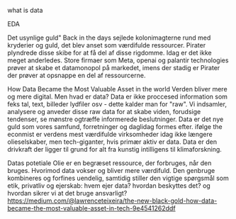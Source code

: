 what is data

EDA

Det usynlige guld"
Back in the days sejlede kolonimagterne rund med kryderier og guld, det blev anset som værdifulde ressourcer. Pirater plyndrede disse skibe for at få del af disse rigdomme. Idag er det ikke meget anderledes. Store firmaer som Meta, openai og palantir technologies prøver at skabe et datamonopol på markedet, imens der stadig er Pirater der prøver at opsnappe en del af ressourcerne.

How Data Became the Most Valuable Asset in the world
Verden bliver mere og mere digital. Men hvad er data? Data er ikke proccesed information som feks tal, text, billeder lydfiler osv - dette kalder man for "raw". Vi indsamler, analysere og anveder disse raw data for at skabe viden, forudsige tendenser, se mønstre ogtræffe informerede beslutninger. Data er det nye guld som vores samfund, forretninger og daglidag formes efter. ifølge the econmist er verdens mest værdifulde virksomheder idag ikke længere olieselskaber, men tech-giganter, hvis primær aktiv er data. Data er den drivkraft der ligger til grund for alt fra kunstig intilligens til klimaforskning. 

Datas potetiale
Olie er en begræset ressource, der forbruges, når den bruges. Hvorimod data vokser og 
bliver mere værdifuld. Den genbruge kombineres og forfines uendelig, samtidig stiller den vigtige spørgsmål som etik, privatliv og ejerskab: hvem ejer data? hvordan beskyttes det? og hvordan sikrer vi at det bruge ansvarligt?
https://medium.com/@lawrenceteixeira/the-new-black-gold-how-data-became-the-most-valuable-asset-in-tech-9e4541262ddf